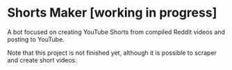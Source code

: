 # Shorts Maker [working in progress]

A bot focused on creating YouTube Shorts from compiled Reddit videos and posting to YouTube.

Note that this project is not finished yet, although it is possible to scraper and create short videos.
